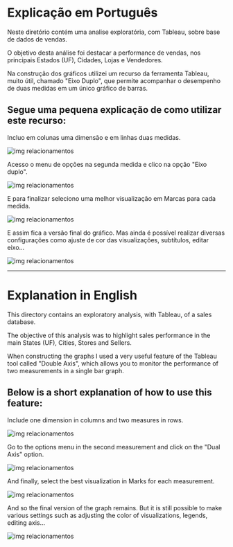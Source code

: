 # Explicação em Português

Neste diretório contém uma analise exploratória, com Tableau, sobre base de dados de vendas.

O objetivo desta análise foi destacar a performance de vendas, nos principais Estados (UF), Cidades, Lojas e Vendedores.

Na construção dos gráficos utilizei um recurso da ferramenta Tableau, muito útil, chamado "Eixo Duplo", que permite acompanhar o desempenho de duas medidas em um único gráfico de barras.

## Segue uma pequena explicação de como utilizar este recurso:

Incluo em colunas uma dimensão e em linhas duas medidas.

![img relacionamentos](https://drive.google.com/uc?id=1fAMRxr-C0PA8sxOq7L49coLFXh7EDlvK)

Acesso o menu de opções na segunda medida e clico na opção "Eixo duplo".

![img relacionamentos](https://drive.google.com/uc?id=1V3ZNjs2GclrNN6ieVC3mW2YWCQLfuHB1)

E para finalizar seleciono uma melhor visualização em Marcas para cada medida.

![img relacionamentos](https://drive.google.com/uc?id=10R687fIT5ByqQhLUAhwDaCZpe5qLjhnI)

E assim fica a versão final do gráfico. Mas ainda é possível realizar diversas configurações como ajuste de cor das visualizações, subtítulos, editar eixo...

![img relacionamentos](https://drive.google.com/uc?id=1CIjll7Ezu2hxsr1eYw1L8RUCRUoiA1jZ)

---

# Explanation in English

This directory contains an exploratory analysis, with Tableau, of a sales database.

The objective of this analysis was to highlight sales performance in the main States (UF), Cities, Stores and Sellers.

When constructing the graphs I used a very useful feature of the Tableau tool called "Double Axis", which allows you to monitor the performance of two measurements in a single bar graph.

## Below is a short explanation of how to use this feature:

Include one dimension in columns and two measures in rows.

![img relacionamentos](https://drive.google.com/uc?id=1fAMRxr-C0PA8sxOq7L49coLFXh7EDlvK)

Go to the options menu in the second measurement and click on the "Dual Axis" option.

![img relacionamentos](https://drive.google.com/uc?id=1V3ZNjs2GclrNN6ieVC3mW2YWCQLfuHB1)

And finally, select the best visualization in Marks for each measurement.

![img relacionamentos](https://drive.google.com/uc?id=10R687fIT5ByqQhLUAhwDaCZpe5qLjhnI)

And so the final version of the graph remains. But it is still possible to make various settings such as adjusting the color of visualizations, legends, editing axis...

![img relacionamentos](https://drive.google.com/uc?id=1CIjll7Ezu2hxsr1eYw1L8RUCRUoiA1jZ)

